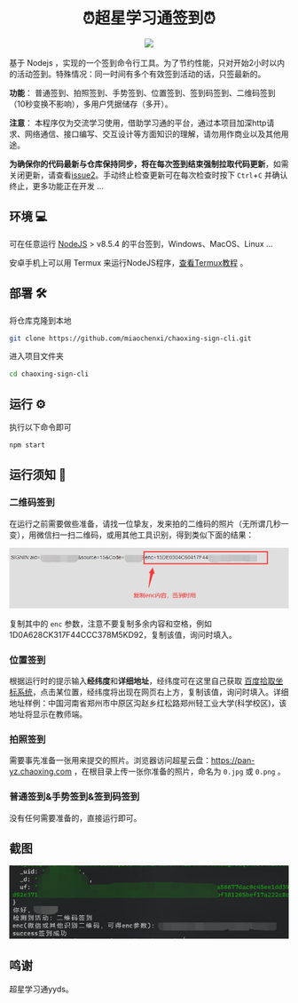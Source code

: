 <h1 align="center">⏰超星学习通签到⏰</h1>
<p align="center">
  <img src="https://img.shields.io/badge/nodejs->=v8.5.4-brightgreen.svg" />
</p>

基于 Nodejs ，实现的一个签到命令行工具。为了节约性能，只对开始2小时以内的活动签到。特殊情况：同一时间有多个有效签到活动的话，只签最新的。

**功能**： 普通签到、拍照签到、手势签到、位置签到、签到码签到、二维码签到（10秒变换不影响），多用户凭据储存（多开）。

**注意**： 本程序仅为交流学习使用，借助学习通的平台，通过本项目加深http请求、网络通信、接口编写、交互设计等方面知识的理解，请勿用作商业以及其他用途。

**为确保你的代码最新与仓库保持同步，将在每次签到结束强制拉取代码更新**，如需关闭更新，请查看[issue2](https://github.com/miaochenxi/chaoxing-sign-cli/issues/2#issuecomment-962781427)。手动终止检查更新可在每次检查时按下 `Ctrl`+`C` 并确认终止，更多功能正在开发 ...

## 环境 💻

可在任意运行 [NodeJS](https://nodejs.org/en/) > v8.5.4 的平台签到，Windows、MacOS、Linux ... 

安卓手机上可以用 Termux 来运行NodeJS程序，[查看Termux教程](./src/docs/termux.md) 。

## 部署 🛠

将仓库克隆到本地

```bash
git clone https://github.com/miaochenxi/chaoxing-sign-cli.git
```

进入项目文件夹

```bash
cd chaoxing-sign-cli
```

## 运行 ⚙

执行以下命令即可

```bash
npm start
```

## 运行须知 🧩

### 二维码签到

在运行之前需要做些准备，请找一位挚友，发来拍的二维码的照片（无所谓几秒一变），用微信扫一扫二维码，或用其他工具识别，得到类似下面的结果：

![识别二维码得到字符串](./src/docs/qr.png)

复制其中的 `enc` 参数，注意不要复制多余内容和空格，例如 1D0A628CK317F44CCC378M5KD92，复制该值，询问时填入。

### 位置签到

根据运行时的提示输入**经纬度**和**详细地址**，经纬度可在这里自己获取 [百度拾取坐标系统](https://api.map.baidu.com/lbsapi/getpoint/index.html)，点击某位置，经纬度将出现在网页右上方，复制该值，询问时填入。详细地址样例：中国河南省郑州市中原区沟赵乡红松路郑州轻工业大学(科学校区)，该地址将显示在教师端。

### 拍照签到

需要事先准备一张用来提交的照片。浏览器访问超星云盘：https://pan-yz.chaoxing.com ，在根目录上传一张你准备的照片，命名为 `0.jpg` 或 `0.png` 。

### 普通签到&手势签到&签到码签到

没有任何需要准备的，直接运行即可。

## 截图

![成功截图](src/docs/success.png)

## 鸣谢

超星学习通yyds。
